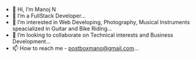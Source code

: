 - 👋 Hi, I’m Manoj N
- 🌱 I’m a FullStack Developer...
- 👀 I’m interested in Web Developing, Photography, Musical Instruments speacialized in Guitar and Bike Riding...
- 💞️ I’m looking to collaborate on Technical interests and Business Development...
- 📫 How to reach me - postboxmano@gmail.com...
